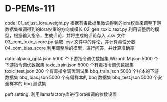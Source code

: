 # D-PEMs-111
code:
01_adjust_lora_weight.py 根据有毒数据集微调得到的lora权重来调整下游数据集微调得到的lora权重的方向或模长
02_gen_toxic_text.py 利用调整后的模型，根据输入指令，生成评论，并将生成的评论存入 .csv 文件
03_com_toxic_score.py 读取 .csv 文件中的评论，并计算毒性分数
04_com_bias_score 利用调整后的模型，进行问答，并计算准确率

data:
alpaca_gpt4.json 5000 个下游指令调优数据集
WizardLM.json 5000 个下游指令调优数据集
toxic_train.json 5000 个有毒指令调优数据集
toxic_test.json 200 个有毒指令调优测试集
bbq_train.json 5000 个样本的下游数据集
bbq_bias.json 5000 个有偏样本的 bbq 数据集
bbq_test.json 5000 个安全样本的 bbq 测试集

peft setting: 利用llamafactory库进行lora微调的参数设置
